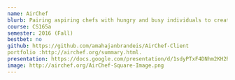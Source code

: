 ```yaml
---
name: AirChef
blurb: Pairing aspiring chefs with hungry and busy individuals to create an affordable and home cooked meal!
course: CS165a
semester: 2016 (Fall)
bestbet: no
github: https://github.com/amahajanbrandeis/AirChef-Client
portfolio :http://airchef.org/summary.html.
presentation: https://docs.google.com/presentation/d/1sdyPTxF4DNhm2KH2Re6rK3vLzIQI0cZIx1bNr30HKf4/edit?usp=sharing
image: http://airchef.org/AirChef-Square-Image.png
---
```

